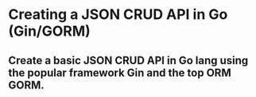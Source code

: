 # Creating a JSON CRUD API in Go (Gin/GORM)

## Create a basic JSON CRUD API in Go lang using the popular framework Gin and the top ORM GORM.
